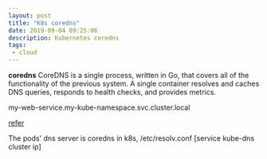 ```yaml
---
layout: post
title: "K8s coredns"
date: 2019-09-04 09:25:06
description: Kubernetes coredns
tags:
 - cloud
---
```


**coredns**
CoreDNS is a single process, written in Go, that covers all of the functionality of the previous system. A single container resolves and caches DNS queries, responds to health checks, and provides metrics.

my-web-service.my-kube-namespace.svc.cluster.local

[refer](https://shogokobayashi.com/2018/10/02/k8s-08-coredns/)

The pods' dns server is coredns in k8s, 
/etc/resolv.conf
[service kube-dns cluster ip]
